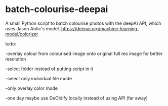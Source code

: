 # batch-colourise-deepai
 A small Python script to batch colourise photos with the deepAI API, which uses Jason Antic's model.
 https://deepai.org/machine-learning-model/colorizer
 
 todo:
 
 -overlay colour from colourised image onto original full res image for better resolution
 
 -select folder instead of putting script in it
 
 -select only individual file mode
 
 -only overlay color mode
 
 -one day maybe use DeOldify locally instead of using API (far away)
